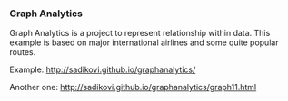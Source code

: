 ### Graph Analytics
Graph Analytics is a project to represent relationship within data.
This example is based on major international airlines and some quite popular routes.

Example: http://sadikovi.github.io/graphanalytics/

Another one: http://sadikovi.github.io/graphanalytics/graph11.html
